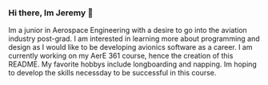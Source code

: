 ### Hi there, Im Jeremy 👋

Im a junior in Aerospace Engineering with a desire to go into the aviation industry post-grad. I am interested in learning more about programming and design as I would like to be developing avionics software as a career. I am currently working on my AerE 361 course, hence the creation of this README. My favorite hobbys include longboarding and napping. Im hoping to develop the skills necessday to be successful in this course.

<!--
**jhkoger/jhkoger** is a ✨ _special_ ✨ repository because its `README.md` (this file) appears on your GitHub profile.

Here are some ideas to get you started:

- 🔭 I’m currently working on ...
- 🌱 I’m currently learning ...
- 👯 I’m looking to collaborate on ...
- 🤔 I’m looking for help with ...
- 💬 Ask me about ...
- 📫 How to reach me: ...
- 😄 Pronouns: ...
- ⚡ Fun fact: ...
-->

